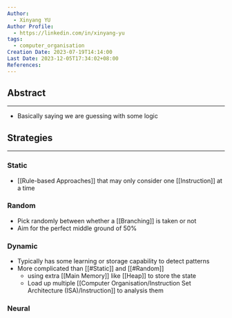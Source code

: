 ```yaml
---
Author:
  - Xinyang YU
Author Profile:
  - https://linkedin.com/in/xinyang-yu
tags:
  - computer_organisation
Creation Date: 2023-07-19T14:14:00
Last Date: 2023-12-05T17:34:02+08:00
References: 
---
```

## Abstract
---
- Basically saying we are guessing with some logic




## Strategies
---
### Static 
- [[Rule-based Approaches]] that may only consider one [[Instruction]] at a time
### Random
- Pick randomly between whether a [[Branching]] is taken or not
- Aim for the perfect middle ground of 50%
### Dynamic 
- Typically has some learning or storage capability to detect patterns
- More complicated than [[#Static]] and [[#Random]]
  - using extra [[Main Memory]] like [[Heap]] to store the state
  - Load up multiple [[Computer Organisation/Instruction Set Architecture (ISA)/Instruction]] to analysis them
### Neural
